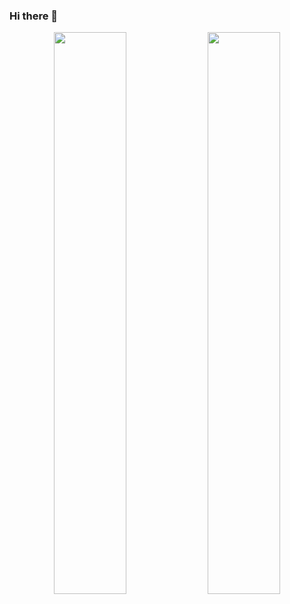 ### Hi there 👋

<!--
**bjuspi/bjuspi** is a ✨ _special_ ✨ repository because its `README.md` (this file) appears on your GitHub profile.

Here are some ideas to get you started:

- 🔭 I’m currently working on ...
- 🌱 I’m currently learning ...
- 👯 I’m looking to collaborate on ...
- 🤔 I’m looking for help with ...
- 💬 Ask me about ...
- 📫 How to reach me: ...
- 😄 Pronouns: ...
- ⚡ Fun fact: ...
-->

<p align="center">
  <img width="48%" src="https://github-readme-stats.vercel.app/api?username=bjuspi&show_icons=true&theme=tokyonight" />
  <img width="48%" src="https://github-readme-streak-stats.herokuapp.com/?user=bjuspi&theme=tokyonight" />
</p>
